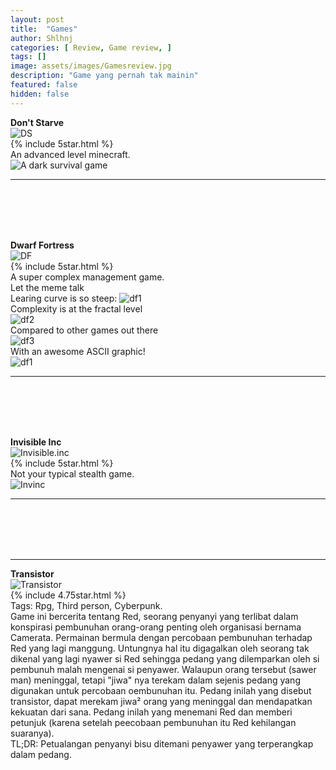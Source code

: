 ```yaml
---
layout: post
title:  "Games"
author: Shlhnj
categories: [ Review, Game review, ]
tags: []
image: assets/images/Gamesreview.jpg
description: "Game yang pernah tak mainin"
featured: false
hidden: false
---
```


**Don't Starve** <br>
![DS](/assets/images/Dontstarve.jpg) <br>
{% include 5star.html %} <br>
An advanced level minecraft. <br>
![A dark survival game](/assets/images/Dontstarvememe.jpg)

---
<br>
<br>
<br>
<br>

**Dwarf Fortress** <br>
![DF](/assets/images/DF.jpg) <br>
{% include 5star.html %} <br>
A super complex management game. <br>
Let the meme talk <br>
Learing curve is so steep:
![df1](/assets/images/DFgraph.jpg) <br> 
Complexity is at the fractal level<br> 
![df2](/assets/images/DFfractal.jpg) <br>
Compared to other games out there<br> 
![df3](/assets/images/DFcomparison.jpg) <br> 
With an awesome ASCII graphic!<br> 
![df1](/assets/images/DFascii.gif) <br> 

---
<br>
<br>
<br>
<br>

**Invisible Inc** <br>
![Invisible.inc](/assets/images/Invisibleinc.jpg) <br>
{% include 5star.html %} <br>
Not your typical stealth game. <br>
![Invinc](/assets/images/Invisibleincgraph.jpg)

---
<br>
<br>
<br>
<br>

---
**Transistor** <br>
![Transistor](/assets/images/Transistor.jpg) <br>
{% include 4.75star.html %} <br>
Tags: Rpg, Third person, Cyberpunk. <br>
Game ini bercerita tentang Red, seorang penyanyi yang terlibat dalam konspirasi pembunuhan orang-orang penting oleh organisasi bernama Camerata. Permainan bermula dengan percobaan pembunuhan terhadap Red yang lagi manggung. Untungnya hal itu digagalkan oleh seorang tak dikenal yang lagi nyawer si Red sehingga pedang yang dilemparkan oleh si pembunuh malah mengenai si penyawer. Walaupun orang tersebut (sawer man) meninggal, tetapi "jiwa" nya terekam dalam sejenis pedang yang digunakan untuk percobaan oembunuhan itu. Pedang inilah yang disebut transistor, dapat merekam jiwa² orang yang meninggal dan mendapatkan kekuatan dari sana. Pedang inilah yang menemani Red dan memberi petunjuk (karena setelah peecobaan pembunuhan itu Red kehilangan suaranya).
<br>
TL;DR: Petualangan penyanyi bisu ditemani penyawer yang terperangkap dalam pedang.
